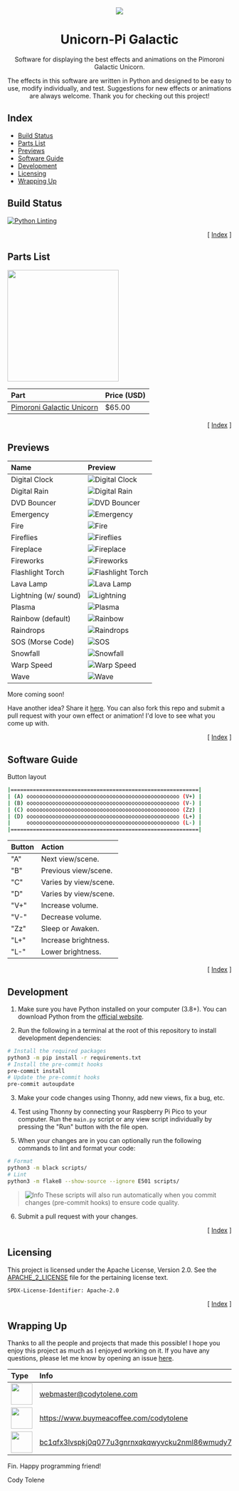 <div align="center">
  <img align="center" src=".github/images/unicorn-pi-galactic.png" />
  <h1 align="center">Unicorn-Pi Galactic</h1>
  <p align="center">
    Software for displaying the best effects and animations on the Pimoroni Galactic Unicorn.
  </p>
  <p align="center">
    The effects in this software are written in Python and designed to be easy to use, modify individually, and test. Suggestions for new effects or animations are always welcome. Thank you for checking out this project!
  </p>
</div>

## Index <a name="index"></a>

- [Build Status](#build-status)
- [Parts List](#parts-list)
- [Previews](#previews)
- [Software Guide](#software-guide)
- [Development](#development)
- [Licensing](#licensing)
- [Wrapping Up](#wrapping-up)

<!---------------------------------------------------------------------------->
<!---------------------------------------------------------------------------->
<!---------------------------------------------------------------------------->

## Build Status <a name="build-status"></a>

[![Python Linting](https://github.com/CodyTolene/Unicorn-Pi-Galactic/actions/workflows/lint.yml/badge.svg)](https://github.com/CodyTolene/Unicorn-Pi-Galactic/actions/workflows/lint.yml)

<p align="right">[ <a href="#index">Index</a> ]</p>

<!---------------------------------------------------------------------------->
<!---------------------------------------------------------------------------->
<!---------------------------------------------------------------------------->

## Parts List <a name="parts-list"></a>

<img src=".github/images/intro.png" height="250" />

| Part                                      | Price (USD) |
| :---------------------------------------- | :---------- |
| [Pimoroni Galactic Unicorn][url-galactic-unicorn] | $65.00      |

<p align="right">[ <a href="#index">Index</a> ]</p>

<!---------------------------------------------------------------------------->
<!---------------------------------------------------------------------------->
<!---------------------------------------------------------------------------->

## Previews <a name="previews"></a>

| Name                 | Preview                                                           |
| :------------------- | :---------------------------------------------------------------- |
| Digital Clock        | ![Digital Clock](.github/images/examples/digital-clock.gif)       |
| Digital Rain         | ![Digital Rain](.github/images/examples/digital_rain.gif)         |
| DVD Bouncer          | ![DVD Bouncer](.github/images/examples/dvd-bouncer.gif)           |
| Emergency            | ![Emergency](.github/images/examples/emergency.gif)               |
| Fire                 | ![Fire](.github/images/examples/fire.gif)                         |
| Fireflies            | ![Fireflies](.github/images/examples/fireflies.gif)               |
| Fireplace            | ![Fireplace](.github/images/examples/fireplace.gif)               |
| Fireworks            | ![Fireworks](.github/images/examples/fireworks.gif)               |
| Flashlight Torch     | ![Flashlight Torch](.github/images/examples/flashlight-torch.gif) |
| Lava Lamp            | ![Lava Lamp](.github/images/examples/lava-lamp.gif)               |
| Lightning (w/ sound) | ![Lightning](.github/images/examples/lightning.gif)               |
| Plasma               | ![Plasma](.github/images/examples/plasma.gif)                     |
| Rainbow (default)    | ![Rainbow](.github/images/examples/rainbow.gif)                   |
| Raindrops            | ![Raindrops](.github/images/examples/raindrops.gif)               |
| SOS (Morse Code)     | ![SOS](.github/images/examples/sos.gif)                           |
| Snowfall             | ![Snowfall](.github/images/examples/snowfall.gif)                 |
| Warp Speed           | ![Warp Speed](.github/images/examples/warp-speed.gif)             |
| Wave                 | ![Wave](.github/images/examples/wave.gif)                         |

More coming soon!

Have another idea? Share it [here][url-new-issue]. You can also fork this repo and submit a pull request with your own effect or animation! I'd love to see what you come up with.

<p align="right">[ <a href="#index">Index</a> ]</p>

<!---------------------------------------------------------------------------->
<!---------------------------------------------------------------------------->
<!---------------------------------------------------------------------------->

<!-- 
## Software Setup <a name="software-setup"></a>

TODO: Add software setup instructions.

<p align="right">[ <a href="#index">Index</a> ]</p>
-->

<!---------------------------------------------------------------------------->
<!---------------------------------------------------------------------------->
<!---------------------------------------------------------------------------->

## Software Guide <a name="software-guide"></a>

Button layout

```bash
|===========================================================|
| (A) oooooooooooooooooooooooooooooooooooooooooooooooo (V+) |
| (B) oooooooooooooooooooooooooooooooooooooooooooooooo (V-) |
| (C) oooooooooooooooooooooooooooooooooooooooooooooooo (Zz) |
| (D) oooooooooooooooooooooooooooooooooooooooooooooooo (L+) |
|     oooooooooooooooooooooooooooooooooooooooooooooooo (L-) |
|===========================================================|
```

| Button | Action                |
| :----- | :-------------------- |
| "A"    | Next view/scene.      |
| "B"    | Previous view/scene.  |
| "C"    | Varies by view/scene. |
| "D"    | Varies by view/scene. |
| "V+"   | Increase volume.      |
| "V-"   | Decrease volume.      |
| "Zz"   | Sleep or Awaken.      |
| "L+"   | Increase brightness.  |
| "L-"   | Lower brightness.     |

<p align="right">[ <a href="#index">Index</a> ]</p>

<!---------------------------------------------------------------------------->
<!---------------------------------------------------------------------------->
<!---------------------------------------------------------------------------->

## Development <a name="development"></a>

1. Make sure you have Python installed on your computer (3.8+). You can download Python from the [official website][url-python-downloads]. 

2. Run the following in a terminal at the root of this repository to install development dependencies:

```bash
# Install the required packages
python3 -m pip install -r requirements.txt
# Install the pre-commit hooks
pre-commit install
# Update the pre-commit hooks
pre-commit autoupdate
```

3. Make your code changes using Thonny, add new views, fix a bug, etc.

4. Test using Thonny by connecting your Raspberry Pi Pico to your computer. Run the `main.py` script or any view script individually by pressing the "Run" button with the file open.

5. When your changes are in you can optionally run the following commands to lint and format your code:

```bash
# Format
python3 -m black scripts/
# Lint
python3 -m flake8 --show-source --ignore E501 scripts/
```

> ![Info][img-info] These scripts will also run automatically when you commit changes (pre-commit hooks) to ensure code quality.

6. Submit a pull request with your changes.

<p align="right">[ <a href="#index">Index</a> ]</p>

<!---------------------------------------------------------------------------->
<!---------------------------------------------------------------------------->
<!---------------------------------------------------------------------------->

## Licensing <a name="licensing"></a>

This project is licensed under the Apache License, Version 2.0. See the [APACHE_2_LICENSE](LICENSE) file for the pertaining license text.

`SPDX-License-Identifier: Apache-2.0`

<p align="right">[ <a href="#index">Index</a> ]</p>

<!---------------------------------------------------------------------------->
<!---------------------------------------------------------------------------->
<!---------------------------------------------------------------------------->

## Wrapping Up <a name="wrapping-up"></a>

Thanks to all the people and projects that made this possible! I hope you enjoy this project as much as I enjoyed working on it. If you have any questions, please let me know by opening an issue [here][url-new-issue].

| Type                                                                      | Info                                                                      |
| :------------------------------------------------------------------------ | :------------------------------------------------------------------------ |
| <img width="48" src=".github/images/ng-icons/email.svg" />                | webmaster@codytolene.com                                                  |
| <img width="48" src=".github/images/simple-icons/buymeacoffee.svg" />     | https://www.buymeacoffee.com/codytolene                                   |
| <img width="48" src=".github/images/simple-icons/bitcoin-btc-logo.svg" /> | [bc1qfx3lvspkj0q077u3gnrnxqkqwyvcku2nml86wmudy7yf2u8edmqq0a5vnt][url-btc] |

Fin. Happy programming friend!

Cody Tolene

<!---------------------------------------------------------------------------->
<!---------------------------------------------------------------------------->
<!---------------------------------------------------------------------------->

<!-- IMAGE REFERENCES -->

[img-info]: .github/images/ng-icons/info.svg
[img-warning]: .github/images/ng-icons/warn.svg

<!-- LINK REFERENCES -->

[url-btc]: https://explorer.btc.com/btc/address/bc1qfx3lvspkj0q077u3gnrnxqkqwyvcku2nml86wmudy7yf2u8edmqq0a5vnt
[url-new-issue]: https://github.com/CodyTolene/Unicorn-Pi-Galactic/issues/new
[url-pi-pico]: https://www.raspberrypi.org/products/raspberry-pi-pico/
[url-pimoroni-pico-guide]: https://learn.pimoroni.com/tutorial/pico/getting-started-with-pico
[url-python-downloads]: https://www.python.org/downloads/
[url-thonny]: https://thonny.org/
[url-galactic-unicorn]: https://shop.pimoroni.com/products/space-unicorns?variant=40842033561683

<!---------------------------------------------------------------------------->
<!---------------------------------------------------------------------------->
<!---------------------------------------------------------------------------->
